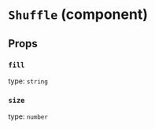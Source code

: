 `Shuffle` (component)
=====================



Props
-----

### `fill`

type: `string`


### `size`

type: `number`

